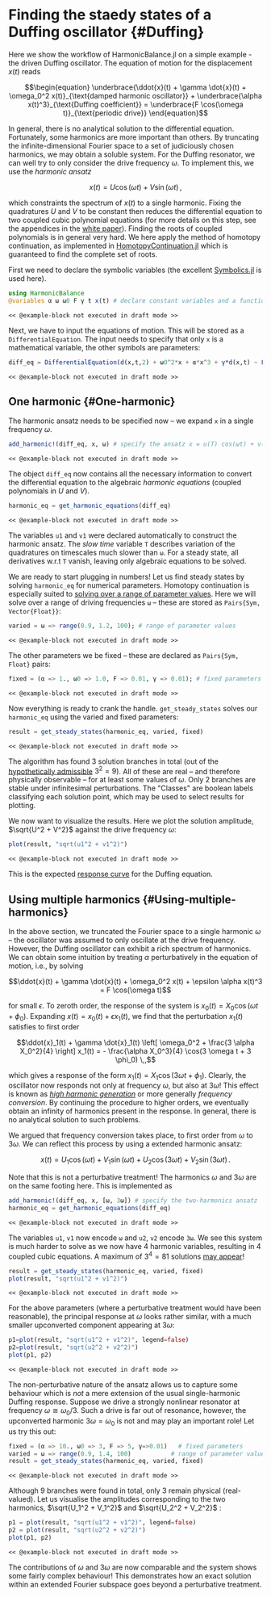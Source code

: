 
# Finding the staedy states of a Duffing oscillator {#Duffing}

Here we show the workflow of HarmonicBalance.jl on a simple example - the driven Duffing oscillator. The equation of motion for the displacement $x(t)$ reads

$$\begin{equation}
\underbrace{\ddot{x}(t) + \gamma \dot{x}(t) + \omega_0^2 x(t)}_{\text{damped harmonic oscillator}} + \underbrace{\alpha x(t)^3}_{\text{Duffing coefficient}} = \underbrace{F \cos(\omega t)}_{\text{periodic drive}}
\end{equation}$$

In general, there is no analytical solution to the differential equation. Fortunately, some harmonics are more important than others. By truncating the infinite-dimensional Fourier space to a set of judiciously chosen harmonics, we may obtain a soluble system. For the Duffing resonator, we can well try to only consider the drive frequency $\omega$. To implement this, we use the _harmonic ansatz_

$$x(t) = U \cos(\omega t) + V \sin(\omega t) \,,$$

which constraints the spectrum of $x(t)$ to a single harmonic. Fixing the quadratures $U$ and $V$ to be constant then reduces the differential equation to two coupled cubic polynomial equations (for more details on this step, see the appendices in the [white paper](https://scipost.org/SciPostPhysCodeb.6)). Finding the roots of coupled polynomials is in general very hard. We here apply the method of homotopy continuation, as implemented in [HomotopyContinuation.jl](https://www.juliahomotopycontinuation.org/) which is guaranteed to find the complete set of roots.

First we need to declare the symbolic variables (the excellent [Symbolics.jl](https://github.com/JuliaSymbolics/Symbolics.jl) is used here).

```julia
using HarmonicBalance
@variables α ω ω0 F γ t x(t) # declare constant variables and a function x(t)
```


```
<< @example-block not executed in draft mode >>
```


Next, we have to input the equations of motion. This will be stored as a `DifferentialEquation`. The input needs to specify that only `x` is a mathematical variable, the other symbols are parameters:

```julia
diff_eq = DifferentialEquation(d(x,t,2) + ω0^2*x + α*x^3 + γ*d(x,t) ~ F*cos(ω*t), x)
```


```
<< @example-block not executed in draft mode >>
```


## One harmonic {#One-harmonic}

The harmonic ansatz needs to be specified now – we expand `x` in a single frequency $\omega$.

```julia
add_harmonic!(diff_eq, x, ω) # specify the ansatz x = u(T) cos(ωt) + v(T) sin(ωt)
```


```
<< @example-block not executed in draft mode >>
```


The object `diff_eq` now contains all the necessary information to convert the differential equation to the algebraic _harmonic equations_ (coupled polynomials in $U$ and $V$). 

```julia
harmonic_eq = get_harmonic_equations(diff_eq)
```


```
<< @example-block not executed in draft mode >>
```


The variables `u1` and `v1` were declared automatically to construct the harmonic ansatz. The _slow time_ variable `T` describes variation of the quadratures on timescales much slower than `ω`. For a steady state, all derivatives w.r.t `T` vanish, leaving only algebraic equations to be solved. 

We are ready to start plugging in numbers! Let us find steady states by solving `harmonic_eq` for numerical parameters. Homotopy continuation is especially suited to [solving over a range of parameter values](https://www.juliahomotopycontinuation.org/guides/parameter-homotopies/). Here we will solve over a range of driving frequencies `ω` – these are stored as `Pairs{Sym, Vector{Float}}`:

```julia
varied = ω => range(0.9, 1.2, 100); # range of parameter values
```


```
<< @example-block not executed in draft mode >>
```


The other parameters we be fixed – these are declared as `Pairs{Sym, Float}` pairs:

```julia
fixed = (α => 1., ω0 => 1.0, F => 0.01, γ => 0.01); # fixed parameters
```


```
<< @example-block not executed in draft mode >>
```


Now everything is ready to crank the handle. `get_steady_states` solves our `harmonic_eq` using the varied and fixed parameters:

```julia
result = get_steady_states(harmonic_eq, varied, fixed)
```


```
<< @example-block not executed in draft mode >>
```


The algorithm has found 3 solution branches in total (out of the [hypothetically admissible](https://en.wikipedia.org/wiki/B%C3%A9zout%27s_theorem) $3^{2} = 9$). All of these are real – and therefore physically observable – for at least some values of $\omega$. Only 2 branches are stable under infinitesimal perturbations. The &quot;Classes&quot; are boolean labels classifying each solution point, which may be used to select results for plotting.

We now want to visualize the results. Here we plot the solution amplitude, $\sqrt{U^2 + V^2}$ against the drive frequency $\omega$: 

```julia
plot(result, "sqrt(u1^2 + v1^2)")
```


```
<< @example-block not executed in draft mode >>
```


This is the expected [response curve](https://en.wikipedia.org/wiki/Duffing_equation#Frequency_response) for the Duffing equation.

## Using multiple harmonics {#Using-multiple-harmonics}

In the above section, we truncated the Fourier space to a single harmonic $\omega$ – the oscillator was assumed to only oscillate at the drive frequency. However, the Duffing oscillator can exhibit a rich spectrum of harmonics. We can obtain some intuition by treating $\alpha$ perturbatively in the equation of motion, i.e., by solving

$$\ddot{x}(t) + \gamma \dot{x}(t) + \omega_0^2 x(t) + \epsilon \alpha x(t)^3 = F \cos(\omega t)$$

for small $\epsilon$. To zeroth order, the response of the system is $x_0(t) = X_0 \cos(\omega t + \phi_0)$. Expanding $x(t) = x_0(t) + \epsilon x_1(t)$, we find that the perturbation $x_1(t)$ satisfies to first order

$$\ddot{x}_1(t) + \gamma \dot{x}_1(t) \left[ \omega_0^2 + \frac{3 \alpha X_0^2}{4} \right] x_1(t) = - \frac{\alpha X_0^3}{4} \cos(3 \omega t + 3 \phi_0) \,,$$

which gives a response of the form $x_1(t) = X_1 \cos(3 \omega t + \phi_1)$. Clearly, the oscillator now responds not only at frequency $\omega$, but also at $3 \omega$! This effect is known as [_high harmonic generation_](https://en.wikipedia.org/wiki/High_harmonic_generation) or more generally _frequency conversion_. By continuing the procedure to higher orders, we eventually obtain an infinity of harmonics present in the response. In general, there is no analytical solution to such problems.

We argued that frequency conversion takes place, to first order from $\omega$ to $3 \omega$. We can reflect this process by using a extended harmonic ansatz:

$$\begin{equation}
x(t) = U_1 \cos(\omega t) + V_1 \sin(\omega t) + U_2 \cos(3\omega t) + V_2 \sin(3\omega t) \,.
\end{equation}$$

Note that this is not a perturbative treatment! The harmonics $\omega$ and $3 \omega$ are on the same footing here. This is implemented as

```julia
add_harmonic!(diff_eq, x, [ω, 3ω]) # specify the two-harmonics ansatz
harmonic_eq = get_harmonic_equations(diff_eq)
```


```
<< @example-block not executed in draft mode >>
```


The variables `u1`, `v1` now encode `ω` and `u2`, `v2` encode `3ω`. We see this system is much harder to solve as we now have 4 harmonic variables, resulting in 4 coupled cubic equations. A maximum of $3^4 = 81$ solutions [may appear](https://en.wikipedia.org/wiki/B%C3%A9zout%27s_theorem)!

```julia
result = get_steady_states(harmonic_eq, varied, fixed)
plot(result, "sqrt(u1^2 + v1^2)")
```


```
<< @example-block not executed in draft mode >>
```


For the above parameters (where a perturbative treatment would have been reasonable), the principal response at $\omega$ looks rather similar, with a much smaller upconverted component appearing at $3 \omega$:

```julia
p1=plot(result, "sqrt(u1^2 + v1^2)", legend=false)
p2=plot(result, "sqrt(u2^2 + v2^2)")
plot(p1, p2)
```


```
<< @example-block not executed in draft mode >>
```


The non-perturbative nature of the ansatz allows us to capture some behaviour which is _not_ a mere extension of the usual single-harmonic Duffing response. Suppose we drive a strongly nonlinear resonator at frequency $\omega \cong \omega_0 / 3$. Such a drive is far out of resonance, however, the upconverted harmonic $3 \omega = \omega_0$ is not and may play an important role! Let us try this out:

```julia
fixed = (α => 10., ω0 => 3, F => 5, γ=>0.01)   # fixed parameters
varied = ω => range(0.9, 1.4, 100)           # range of parameter values
result = get_steady_states(harmonic_eq, varied, fixed)
```


```
<< @example-block not executed in draft mode >>
```


Although 9 branches were found in total, only 3 remain physical (real-valued). Let us visualise the amplitudes corresponding to the two harmonics, $\sqrt{U_1^2 + V_1^2}$ and $\sqrt{U_2^2 + V_2^2}$ :

```julia
p1 = plot(result, "sqrt(u1^2 + v1^2)", legend=false)
p2 = plot(result, "sqrt(u2^2 + v2^2)")
plot(p1, p2)
```


```
<< @example-block not executed in draft mode >>
```


The contributions of $\omega$ and $3\omega$ are now comparable and the system shows some fairly complex behaviour! This demonstrates how an exact solution within an extended Fourier subspace goes beyond a perturbative treatment.
